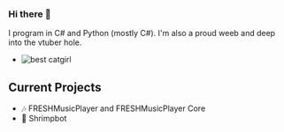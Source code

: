 ### Hi there 👋
I program in C# and Python (mostly C#). I'm also a proud weeb and deep into the vtuber hole.
- ![best catgirl](https://img2.gelbooru.com/images/61/8e/618e759b9a621212ac1a7d7e9da04f88.gif)
## Current Projects
- 🎶 FRESHMusicPlayer and FRESHMusicPlayer Core
- 🦐 Shrimpbot
<!--
**Royce551/Royce551** is a ✨ _special_ ✨ repository because its `README.md` (this file) appears on your GitHub profile.

Here are some ideas to get you started:

- 🔭 I’m currently working on ...
- 🌱 I’m currently learning ...
- 👯 I’m looking to collaborate on ...
- 🤔 I’m looking for help with ...
- 💬 Ask me about ...
- 📫 How to reach me: ...
- 😄 Pronouns: ...
- ⚡ Fun fact: ...
-->
